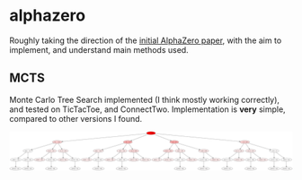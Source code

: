 # alphazero

Roughly taking the direction of the [initial AlphaZero paper](https://www.nature.com/articles/nature24270.epdf?author_access_token=VJXbVjaSHxFoctQQ4p2k4tRgN0jAjWel9jnR3ZoTv0PVW4gB86EEpGqTRDtpIz-2rmo8-KG06gqVobU5NSCFeHILHcVFUeMsbvwS-lxjqQGg98faovwjxeTUgZAUMnRQ), with the aim to implement, and understand main methods used.

## MCTS
Monte Carlo Tree Search implemented (I think mostly working correctly), and tested on TicTacToe, and ConnectTwo. Implementation is **very** simple, compared to other versions I found. 

![alt text](images/connecttwo.png)

